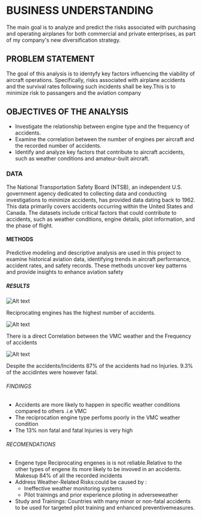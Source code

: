 # BUSINESS UNDERSTANDING

The main goal is to analyze and predict the risks associated with purchasing and operating airplanes for both commercial and private enterprises, as part of my company's new diversification strategy.

## PROBLEM STATEMENT

The goal of this analysis is to identyfy key factors influencing the viability of aircraft operations. Specifically, risks associated with airplane accidents and the survival rates following such incidents shall be key.This is to minimize risk to passangers and the aviation company

## OBJECTIVES OF THE ANALYSIS

+ Investigate the relationship between engine type and the frequency of accidents.
+ Examine the correlation between the number of engines per aircraft and the recorded number of accidents.
+ Identify and analyze key factors that contribute to aircraft accidents, such as weather conditions and amateur-built aircraft.

### DATA
The National Transportation Safety Board (NTSB), an independent U.S. government agency dedicated to collecting data and conducting investigations to minimize accidents, has provided data dating back to 1962. This data primarily covers accidents occurring within the United States and Canada. The datasets include critical factors that could contribute to accidents, such as weather conditions, engine details, pilot information, and the phase of flight.

#### METHODS

Predictive modeling and descriptive analysis are used in this project to examine historical aviation data, identifying trends in aircraft performance, accident rates, and safety records. These methods uncover key patterns and provide insights to enhance aviation safety

##### RESULTS
![Alt text](https://private-user-images.githubusercontent.com/185777876/391877085-18b9f0ba-b630-466f-a3d6-49183cd53e3c.jpg?jwt=eyJhbGciOiJIUzI1NiIsInR5cCI6IkpXVCJ9.eyJpc3MiOiJnaXRodWIuY29tIiwiYXVkIjoicmF3LmdpdGh1YnVzZXJjb250ZW50LmNvbSIsImtleSI6ImtleTUiLCJleHAiOjE3MzMyMTYwMjQsIm5iZiI6MTczMzIxNTcyNCwicGF0aCI6Ii8xODU3Nzc4NzYvMzkxODc3MDg1LTE4YjlmMGJhLWI2MzAtNDY2Zi1hM2Q2LTQ5MTgzY2Q1M2UzYy5qcGc_WC1BbXotQWxnb3JpdGhtPUFXUzQtSE1BQy1TSEEyNTYmWC1BbXotQ3JlZGVudGlhbD1BS0lBVkNPRFlMU0E1M1BRSzRaQSUyRjIwMjQxMjAzJTJGdXMtZWFzdC0xJTJGczMlMkZhd3M0X3JlcXVlc3QmWC1BbXotRGF0ZT0yMDI0MTIwM1QwODQ4NDRaJlgtQW16LUV4cGlyZXM9MzAwJlgtQW16LVNpZ25hdHVyZT0zMDFmMmEwZGM5OGU1YTRiODQwNTIyNjk5ZDNkZTdjNTRhNjhjOTA2MzIzNDgxMDdjMTMxYWYxYWI2YjU0MjFjJlgtQW16LVNpZ25lZEhlYWRlcnM9aG9zdCJ9.a2GWgi9a8n7o-1wOxyU-Y3uFIGgEEzHKoAbXSHUEh_4)

Reciprocating engines has the highest number of accidents.

![Alt text](https://private-user-images.githubusercontent.com/185777876/391891879-b01db255-7072-4d10-ac4e-b82ffb6905aa.png?jwt=eyJhbGciOiJIUzI1NiIsInR5cCI6IkpXVCJ9.eyJpc3MiOiJnaXRodWIuY29tIiwiYXVkIjoicmF3LmdpdGh1YnVzZXJjb250ZW50LmNvbSIsImtleSI6ImtleTUiLCJleHAiOjE3MzMyMTc0NzMsIm5iZiI6MTczMzIxNzE3MywicGF0aCI6Ii8xODU3Nzc4NzYvMzkxODkxODc5LWIwMWRiMjU1LTcwNzItNGQxMC1hYzRlLWI4MmZmYjY5MDVhYS5wbmc_WC1BbXotQWxnb3JpdGhtPUFXUzQtSE1BQy1TSEEyNTYmWC1BbXotQ3JlZGVudGlhbD1BS0lBVkNPRFlMU0E1M1BRSzRaQSUyRjIwMjQxMjAzJTJGdXMtZWFzdC0xJTJGczMlMkZhd3M0X3JlcXVlc3QmWC1BbXotRGF0ZT0yMDI0MTIwM1QwOTEyNTNaJlgtQW16LUV4cGlyZXM9MzAwJlgtQW16LVNpZ25hdHVyZT01ZmFhNjU1YjQyZGRiODBiZmE1OTMyYjkwNjMxYjAxMzI2OGNmN2NhNDIwYmVlNGRjYzQwOGUwN2NjYjQyNTM4JlgtQW16LVNpZ25lZEhlYWRlcnM9aG9zdCJ9.NzWIXY-I_cXxSJ090SXaFaCvq_9KIgESG82xXSDbrlo)

There is a direct Correlation between the VMC weather and the Frequency of accidents

![Alt text](https://private-user-images.githubusercontent.com/185777876/391898565-12bdea95-1345-4a69-8953-82ec1a41a647.png?jwt=eyJhbGciOiJIUzI1NiIsInR5cCI6IkpXVCJ9.eyJpc3MiOiJnaXRodWIuY29tIiwiYXVkIjoicmF3LmdpdGh1YnVzZXJjb250ZW50LmNvbSIsImtleSI6ImtleTUiLCJleHAiOjE3MzMyMTgyMTQsIm5iZiI6MTczMzIxNzkxNCwicGF0aCI6Ii8xODU3Nzc4NzYvMzkxODk4NTY1LTEyYmRlYTk1LTEzNDUtNGE2OS04OTUzLTgyZWMxYTQxYTY0Ny5wbmc_WC1BbXotQWxnb3JpdGhtPUFXUzQtSE1BQy1TSEEyNTYmWC1BbXotQ3JlZGVudGlhbD1BS0lBVkNPRFlMU0E1M1BRSzRaQSUyRjIwMjQxMjAzJTJGdXMtZWFzdC0xJTJGczMlMkZhd3M0X3JlcXVlc3QmWC1BbXotRGF0ZT0yMDI0MTIwM1QwOTI1MTRaJlgtQW16LUV4cGlyZXM9MzAwJlgtQW16LVNpZ25hdHVyZT0xNTcyMDcyNzU2MDc4YTI1ZjhjNDYxY2U4MDdhYzdlMTc4NzE3OTUxOWNhYzgwNmNmYTk2MWZlMDM0NDE4NTFiJlgtQW16LVNpZ25lZEhlYWRlcnM9aG9zdCJ9.j8NdMHrxbnRvWgSt6DWNhL9oEXf7K836tGuxpCzwIo8)

Despite the accidents/Incidents 87% of the accidents had no Injuries. 9.3% of the accidintes were however fatal.

###### FINDINGS
+ Accidents are more likely to happen in specific  weather conditions compared to others .i.e VMC
+ The reciprocation engine type perfoms poorly in the VMC weather condition
+ The 13% non fatal and fatal Injuries is very high

###### RECOMENDATIONS

+ Engene type Reciprocating engenes is is not reliable.Relative to the other types of engene its more likely to be invoved in an accidents. Makesup 84% of all the recorded incidents
+ Address Weather-Related Risks:could be caused by :
  - Ineffective weather monitoring systems
  - Pilot trainings and prior experience piloting in adverseweather
+ Study and Trainings: Countries with many minor or non-fatal accidents to be used for targeted pilot training and enhanced preventivemeasures.
